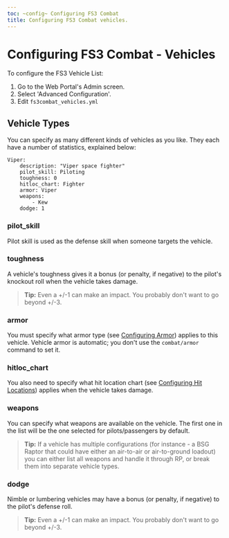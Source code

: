 ```yaml
---
toc: ~config~ Configuring FS3 Combat
title: Configuring FS3 Combat vehicles.
---
```

# Configuring FS3 Combat - Vehicles

To configure the FS3 Vehicle List:

1. Go to the Web Portal's Admin screen.
2. Select 'Advanced Configuration'.
3. Edit `fs3combat_vehicles.yml`

## Vehicle Types

You can specify as many different kinds of vehicles as you like.  They each have a number of statistics, explained below:

    Viper:
        description: "Viper space fighter"
        pilot_skill: Piloting
        toughness: 0
        hitloc_chart: Fighter
        armor: Viper
        weapons:
            - Kew
        dodge: 1

### pilot_skill

Pilot skill is used as the defense skill when someone targets the vehicle.

### toughness

A vehicle's toughness gives it a bonus (or penalty, if negative) to the pilot's knockout roll when the vehicle takes damage.

> **Tip:** Even a +/-1 can make an impact.  You probably don't want to go beyond +/-3.

### armor

You must specify what armor type (see [Configuring Armor](/tutorials/config/fs3combat_armor)) applies to this vehicle.  Vehicle armor is automatic; you don't use the `combat/armor` command to set it.

### hitloc_chart

You also need to specify what hit location chart (see [Configuring Hit Locations](/tutorials/config/fs3combat_hitloc)) applies when the vehicle takes damage.

### weapons

You can specify what weapons are available on the vehicle.  The first one in the list will be the one selected for pilots/passengers by default.

> **Tip:** If a vehicle has multiple configurations (for instance - a BSG Raptor that could have either an air-to-air or air-to-ground loadout) you can either list all weapons and handle it through RP, or break them into separate vehicle types.

### dodge

Nimble or lumbering vehicles may have a bonus (or penalty, if negative) to the pilot's defense roll.

> **Tip:** Even a +/-1 can make an impact.  You probably don't want to go beyond +/-3.